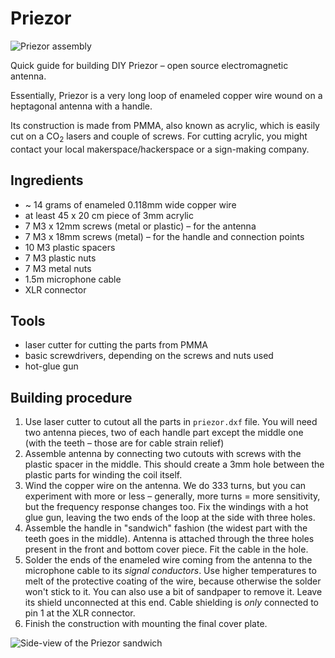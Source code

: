 # Priezor

![Priezor assembly](https://i.imgur.com/AbM15wv.png)

Quick guide for building DIY Priezor – open source electromagnetic antenna.

Essentially, Priezor is a very long loop of enameled copper wire wound on a heptagonal antenna with a handle.

Its construction is made from PMMA, also known as acrylic, which is easily cut on a CO<sub>2</sub> lasers and couple of screws. For cutting acrylic, you might contact your local makerspace/hackerspace or a sign-making company.

## Ingredients
* ~ 14 grams of enameled 0.118mm wide copper wire
* at least 45 x 20 cm piece of 3mm acrylic
* 7 M3 x 12mm screws (metal or plastic) – for the antenna
* 7 M3 x 18mm screws (metal) – for the handle and connection points
* 10 M3 plastic spacers
* 7 M3 plastic nuts
* 7 M3 metal nuts
* 1.5m microphone cable
* XLR connector

## Tools

* laser cutter for cutting the parts from PMMA
* basic screwdrivers, depending on the screws and nuts used
* hot-glue gun

## Building procedure

1. Use laser cutter to cutout all the parts in `priezor.dxf` file. You will need two antenna pieces, two of each handle part except the middle one (with the teeth – those are for cable strain relief)
2. Assemble antenna by connecting two cutouts with screws with the plastic spacer in the middle. This should create a 3mm hole between the plastic parts for winding the coil itself.
3. Wind the copper wire on the antenna. We do 333 turns, but you can experiment with more or less – generally, more turns = more sensitivity, but the frequency response changes too. Fix the windings with a hot glue gun, leaving the two ends of the loop at the side with three holes.
4. Assemble the handle in "sandwich" fashion (the widest part with the teeth goes in the middle). Antenna is attached through the three holes present in the front and bottom cover piece. Fit the cable in the hole.
5. Solder the ends of the enameled wire coming from the antenna to the microphone cable to its *signal conductors*. Use higher temperatures to melt of the protective coating of the wire, because otherwise the solder won't stick to it. You can also use a bit of sandpaper to remove it. Leave its shield unconnected at this end. Cable shielding is *only* connected to pin 1 at the XLR connector.
6. Finish the construction with mounting the final cover plate.

![Side-view of the Priezor sandwich](https://i.imgur.com/30mo3tf.jpg)
